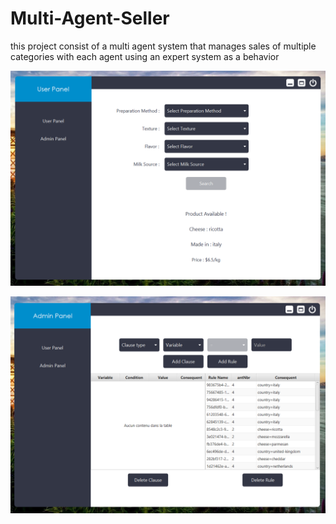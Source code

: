 # Multi-Agent-Seller
this project consist of a multi agent system that manages sales of multiple categories with each agent using an expert system as a behavior

![MAS-Client-png](./MAS-Client.png)

![MAS-Admin-png](./MAS-Admin.png)
